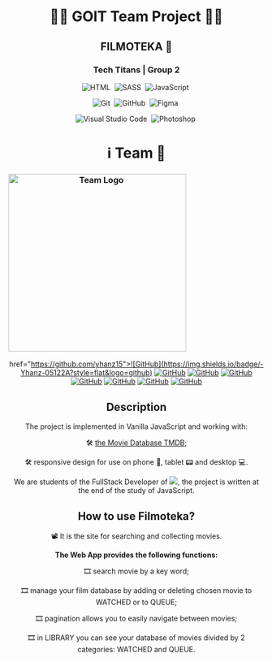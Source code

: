 <h1 align="center"> 👨‍💻 GOIT Team Project 👩‍💻 </h1>
<h2 align="center">  FILMOTEKA 🎥 </h2>
<h3 align="center">  Tech Titans | Group 2 </h3>



<span align="center">

![HTML](https://img.shields.io/badge/-HTML-05122A?style=flat&logo=HTML5)&nbsp;
![SASS](https://img.shields.io/badge/-SASS-05122A?style=flat&logo=SASS&logoColor=ff69b4)&nbsp;
![JavaScript](https://img.shields.io/badge/-JavaScript-05122A?style=flat&logo=javascript)&nbsp;

![Git](https://img.shields.io/badge/-Git-05122A?style=flat&logo=git)&nbsp;
![GitHub](https://img.shields.io/badge/-GitHub-05122A?style=flat&logo=github)&nbsp;
![Figma](https://img.shields.io/badge/-Figma-05122A?style=flat&logo=figma)&nbsp;

![Visual Studio Code](https://img.shields.io/badge/-Visual%20Studio%20Code-05122A?style=flat&logo=visual-studio-code&logoColor=007ACC)&nbsp;
![Photoshop](https://img.shields.io/badge/-Photoshop-05122A?style=flat&logo=photoshop)&nbsp;
</span>

<h1 align="center" > ℹ️ Team  🚀 </h1>
<h3 align="center"><img src="./src/images/tech-titans.jpg" alt="Team Logo" width="350px" height="350px" align="center" valign="middle" style="display: block;" ></h3>

   
<span align="center">

<a img src="./src/images/tech-titans.jpg" alt="Team Logo" width="350px" height="350px"> href="https://github.com/yhanz15">![GitHub](https://img.shields.io/badge/-Yhanz-05122A?style=flat&logo=github)</a>
<a align="center" href="https://github.com/aprilespiritu">![GitHub](https://img.shields.io/badge/-April-05122A?style=flat&logo=github)</a>
<a align="center" href="https://github.com/JuliusB-ui">![GitHub](https://img.shields.io/badge/-Julius-05122A?style=flat&logo=github)</a>
<a align="center" href="https://github.com/king-dato">![GitHub](https://img.shields.io/badge/-Martin-05122A?style=flat&logo=github)</a>
<a align="center" href="https://github.com/lukamatcha12">![GitHub](https://img.shields.io/badge/-Jansen-05122A?style=flat&logo=github)</a>
<a align="center" href="https://github.com/marichiiin">![GitHub](https://img.shields.io/badge/-MJ-05122A?style=flat&logo=github)</a>
<a align="center" href="https://github.com/romulopahuyo">![GitHub](https://img.shields.io/badge/-Romulo-05122A?style=flat&logo=github)</a>
<a align="center" href="https://github.com/jonsalazar09">![GitHub](https://img.shields.io/badge/-Jon-05122A?style=flat&logo=github)</a>

</span>

## Description

The project is implemented in Vanilla JavaScript and working with:

🛠 [the Movie Database TMDB](https://www.themoviedb.org/);

🛠 responsive design for use on phone 📱, tablet 📟 and desktop 💻.

We are students of the FullStack Developer of
[<img src="https://img.shields.io/badge/Go-IT-orange" />](https://goit.ua), the
project is written at the end of the study of JavaScript.

## How to use Filmoteka?

📽 It is the site for searching and collecting movies.

**The Web App provides the following functions:**

🎞 search movie by a key word;

🎞 manage your film database by adding or deleting chosen movie to WATCHED or to
QUEUE;

🎞 pagination allows you to easily navigate between movies;

🎞 in LIBRARY you can see your database of movies divided by 2 categories:
WATCHED and QUEUE.

